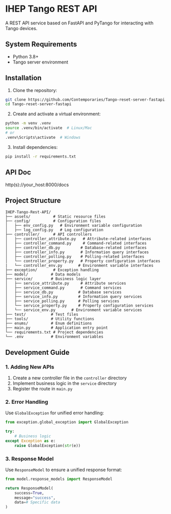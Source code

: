 # IHEP Tango REST API

A REST API service based on FastAPI and PyTango for interacting with Tango devices.

## System Requirements

- Python 3.8+
- Tango server environment

## Installation

1. Clone the repository:
```bash
git clone https://github.com/Contemporaries/Tango-reset-server-fastapi.git
cd Tango-reset-server-fastapi
```

2. Create and activate a virtual environment:
```bash
python -m venv .venv
source .venv/bin/activate  # Linux/Mac
# or
.venv\Scripts\activate  # Windows
```

3. Install dependencies:
```bash
pip install -r requirements.txt
```

## API Doc
http(s)://your_host:8000/docs

## Project Structure

```
IHEP-Tango-Rest-API/
├── assets/          # Static resource files
├── config/          # Configuration files
│   ├── env_config.py   # Environment variable configuration
│   ├── log_config.py   # Log configuration
├── controller/      # API controllers
│   ├── controller_attribute.py   # Attribute-related interfaces
│   ├── controller_command.py     # Command-related interfaces
│   ├── controller_db.py         # Database-related interfaces
│   ├── controller_info.py       # Information query interfaces
│   ├── controller_polling.py    # Polling-related interfaces
│   └── controller_property.py   # Property configuration interfaces
|   └── controller_env.py       # Environment variable interfaces
├── exception/       # Exception handling
├── model/          # Data models
├── service/        # Business logic layer
│   ├── service_attribute.py     # Attribute services
│   ├── service_command.py       # Command services
│   ├── service_db.py           # Database services
│   ├── service_info.py         # Information query services
│   ├── service_polling.py      # Polling services
│   └── service_property.py     # Property configuration services
│   └── service_env.py       # Environment variable services
├── test/           # Test files
├── tools/          # Utility functions
├── enums/          # Enum definitions
├── main.py         # Application entry point
└── requirements.txt # Project dependencies
└── .env            # Environment variables
```


## Development Guide

### 1. Adding New APIs

1. Create a new controller file in the `controller` directory
2. Implement business logic in the `service` directory
3. Register the route in `main.py`

### 2. Error Handling

Use `GlobalException` for unified error handling:

```python
from exception.global_exception import GlobalException

try:
    # Business logic
except Exception as e:
    raise GlobalException(str(e))
```

### 3. Response Model

Use `ResponseModel` to ensure a unified response format:

```python
from model.response_models import ResponseModel

return ResponseModel(
    success=True,
    message="success",
    data=# Specific data
)
```
